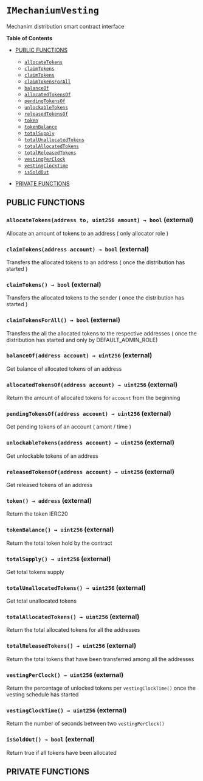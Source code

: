 # `IMechaniumVesting`


Mechanim distribution smart contract interface


**Table of Contents**

- [PUBLIC FUNCTIONS](#public-functions)
    - [`allocateTokens`](#IMechaniumVesting-allocateTokens-address-uint256-)
    - [`claimTokens`](#IMechaniumVesting-claimTokens-address-)
    - [`claimTokens`](#IMechaniumVesting-claimTokens--)
    - [`claimTokensForAll`](#IMechaniumVesting-claimTokensForAll--)
    - [`balanceOf`](#IMechaniumVesting-balanceOf-address-)
    - [`allocatedTokensOf`](#IMechaniumVesting-allocatedTokensOf-address-)
    - [`pendingTokensOf`](#IMechaniumVesting-pendingTokensOf-address-)
    - [`unlockableTokens`](#IMechaniumVesting-unlockableTokens-address-)
    - [`releasedTokensOf`](#IMechaniumVesting-releasedTokensOf-address-)
    - [`token`](#IMechaniumVesting-token--)
    - [`tokenBalance`](#IMechaniumVesting-tokenBalance--)
    - [`totalSupply`](#IMechaniumVesting-totalSupply--)
    - [`totalUnallocatedTokens`](#IMechaniumVesting-totalUnallocatedTokens--)
    - [`totalAllocatedTokens`](#IMechaniumVesting-totalAllocatedTokens--)
    - [`totalReleasedTokens`](#IMechaniumVesting-totalReleasedTokens--)
    - [`vestingPerClock`](#IMechaniumVesting-vestingPerClock--)
    - [`vestingClockTime`](#IMechaniumVesting-vestingClockTime--)
    - [`isSoldOut`](#IMechaniumVesting-isSoldOut--)

- [PRIVATE FUNCTIONS](#private-functions)







## PUBLIC FUNCTIONS

### `allocateTokens(address to, uint256 amount) → bool` (external) <span id="IMechaniumVesting-allocateTokens-address-uint256-"></span>

Allocate an amount of tokens to an address ( only allocator role )

### `claimTokens(address account) → bool` (external) <span id="IMechaniumVesting-claimTokens-address-"></span>

Transfers the allocated tokens to an address ( once the distribution has started )

### `claimTokens() → bool` (external) <span id="IMechaniumVesting-claimTokens--"></span>

Transfers the allocated tokens to the sender ( once the distribution has started )

### `claimTokensForAll() → bool` (external) <span id="IMechaniumVesting-claimTokensForAll--"></span>

Transfers the all the allocated tokens to the respective addresses ( once the distribution has started and only by DEFAULT_ADMIN_ROLE)

### `balanceOf(address account) → uint256` (external) <span id="IMechaniumVesting-balanceOf-address-"></span>

Get balance of allocated tokens of an address

### `allocatedTokensOf(address account) → uint256` (external) <span id="IMechaniumVesting-allocatedTokensOf-address-"></span>

Return the amount of allocated tokens for `account` from the beginning

### `pendingTokensOf(address account) → uint256` (external) <span id="IMechaniumVesting-pendingTokensOf-address-"></span>

Get pending tokens of an account ( amont / time )

### `unlockableTokens(address account) → uint256` (external) <span id="IMechaniumVesting-unlockableTokens-address-"></span>

Get unlockable tokens of an address

### `releasedTokensOf(address account) → uint256` (external) <span id="IMechaniumVesting-releasedTokensOf-address-"></span>

Get released tokens of an address

### `token() → address` (external) <span id="IMechaniumVesting-token--"></span>

Return the token IERC20

### `tokenBalance() → uint256` (external) <span id="IMechaniumVesting-tokenBalance--"></span>

Return the total token hold by the contract

### `totalSupply() → uint256` (external) <span id="IMechaniumVesting-totalSupply--"></span>

Get total tokens supply

### `totalUnallocatedTokens() → uint256` (external) <span id="IMechaniumVesting-totalUnallocatedTokens--"></span>

Get total unallocated tokens

### `totalAllocatedTokens() → uint256` (external) <span id="IMechaniumVesting-totalAllocatedTokens--"></span>

Return the total allocated tokens for all the addresses

### `totalReleasedTokens() → uint256` (external) <span id="IMechaniumVesting-totalReleasedTokens--"></span>

Return the total tokens that have been transferred among all the addresses

### `vestingPerClock() → uint256` (external) <span id="IMechaniumVesting-vestingPerClock--"></span>

Return the percentage of unlocked tokens per `vestingClockTime()` once the vesting schedule has started

### `vestingClockTime() → uint256` (external) <span id="IMechaniumVesting-vestingClockTime--"></span>

Return the number of seconds between two `vestingPerClock()`

### `isSoldOut() → bool` (external) <span id="IMechaniumVesting-isSoldOut--"></span>

Return true if all tokens have been allocated

## PRIVATE FUNCTIONS



